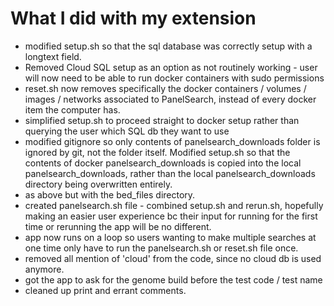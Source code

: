 # What I did with my extension
* modified setup.sh so that the sql database was correctly setup with a longtext field.
* Removed Cloud SQL setup as an option as not routinely working - user will now need to be able to run docker containers with sudo permissions
* reset.sh now removes specifically the docker containers / volumes / images / networks associated to PanelSearch, instead of every docker item the computer has. 
* simplified setup.sh to proceed straight to docker setup rather than querying the user which SQL db they want to use
* modified gitignore so only contents of panelsearch_downloads folder is ignored by git, not the folder itself. Modified setup.sh so that the contents of docker panelsearch_downloads is copied into the local panelsearch_downloads, rather than the local panelsearch_downloads directory being overwritten entirely.
* as above but with the bed_files directory.
* created panelsearch.sh file - combined setup.sh and rerun.sh, hopefully making an easier user experience bc their input for running for the first time or rerunning the app will be no different.
* app now runs on a loop so users wanting to make multiple searches at one time only have to run the panelsearch.sh or reset.sh file once.
* removed all mention of 'cloud' from the code, since no cloud db is used anymore.
* got the app to ask for the genome build before the test code / test name
* cleaned up print and errant comments.